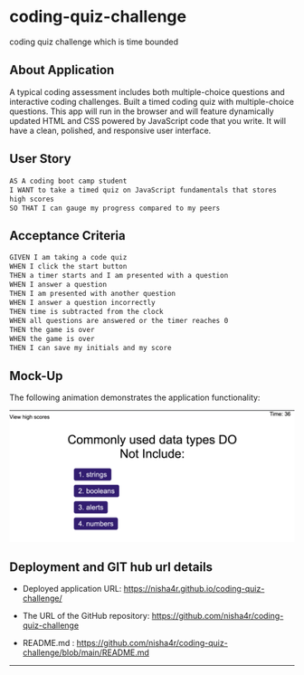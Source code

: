 # coding-quiz-challenge
coding quiz challenge which is time bounded


## About Application

A typical coding assessment includes both multiple-choice questions and interactive coding challenges. 
Built a timed coding quiz with multiple-choice questions. This app will run in the browser and will feature dynamically updated HTML and CSS powered by JavaScript code that you write. It will have a clean, polished, and responsive user interface. 


## User Story

```
AS A coding boot camp student
I WANT to take a timed quiz on JavaScript fundamentals that stores high scores
SO THAT I can gauge my progress compared to my peers
```

## Acceptance Criteria

```
GIVEN I am taking a code quiz
WHEN I click the start button
THEN a timer starts and I am presented with a question
WHEN I answer a question
THEN I am presented with another question
WHEN I answer a question incorrectly
THEN time is subtracted from the clock
WHEN all questions are answered or the timer reaches 0
THEN the game is over
WHEN the game is over
THEN I can save my initials and my score
```

## Mock-Up

The following animation demonstrates the application functionality:

![A user clicks through an interactive coding quiz, then enters initials to save the high score before resetting and starting over.](./assets/images/Quiz-Page.png)


## Deployment and GIT hub url details

* Deployed application URL: https://nisha4r.github.io/coding-quiz-challenge/

* The URL of the GitHub repository: https://github.com/nisha4r/coding-quiz-challenge

* README.md : https://github.com/nisha4r/coding-quiz-challenge/blob/main/README.md

---


